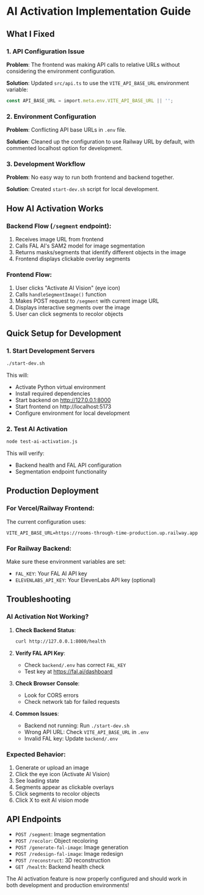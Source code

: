 # AI Activation Implementation Guide

## What I Fixed

### 1. API Configuration Issue
**Problem**: The frontend was making API calls to relative URLs without considering the environment configuration.

**Solution**: Updated `src/api.ts` to use the `VITE_API_BASE_URL` environment variable:
```typescript
const API_BASE_URL = import.meta.env.VITE_API_BASE_URL || '';
```

### 2. Environment Configuration
**Problem**: Conflicting API base URLs in `.env` file.

**Solution**: Cleaned up the configuration to use Railway URL by default, with commented localhost option for development.

### 3. Development Workflow
**Problem**: No easy way to run both frontend and backend together.

**Solution**: Created `start-dev.sh` script for local development.

## How AI Activation Works

### Backend Flow (`/segment` endpoint):
1. Receives image URL from frontend
2. Calls FAL AI's SAM2 model for image segmentation
3. Returns masks/segments that identify different objects in the image
4. Frontend displays clickable overlay segments

### Frontend Flow:
1. User clicks "Activate AI Vision" (eye icon)
2. Calls `handleSegmentImage()` function
3. Makes POST request to `/segment` with current image URL
4. Displays interactive segments over the image
5. User can click segments to recolor objects

## Quick Setup for Development

### 1. Start Development Servers
```bash
./start-dev.sh
```

This will:
- Activate Python virtual environment
- Install required dependencies
- Start backend on http://127.0.0.1:8000
- Start frontend on http://localhost:5173
- Configure environment for local development

### 2. Test AI Activation
```bash
node test-ai-activation.js
```

This will verify:
- Backend health and FAL API configuration
- Segmentation endpoint functionality

## Production Deployment

### For Vercel/Railway Frontend:
The current configuration uses:
```
VITE_API_BASE_URL=https://rooms-through-time-production.up.railway.app
```

### For Railway Backend:
Make sure these environment variables are set:
- `FAL_KEY`: Your FAL AI API key
- `ELEVENLABS_API_KEY`: Your ElevenLabs API key (optional)

## Troubleshooting

### AI Activation Not Working?

1. **Check Backend Status**:
   ```bash
   curl http://127.0.0.1:8000/health
   ```

2. **Verify FAL API Key**:
   - Check `backend/.env` has correct `FAL_KEY`
   - Test key at https://fal.ai/dashboard

3. **Check Browser Console**:
   - Look for CORS errors
   - Check network tab for failed requests

4. **Common Issues**:
   - Backend not running: Run `./start-dev.sh`
   - Wrong API URL: Check `VITE_API_BASE_URL` in `.env`
   - Invalid FAL key: Update `backend/.env`

### Expected Behavior:
1. Generate or upload an image
2. Click the eye icon (Activate AI Vision)
3. See loading state
4. Segments appear as clickable overlays
5. Click segments to recolor objects
6. Click X to exit AI vision mode

## API Endpoints

- `POST /segment`: Image segmentation
- `POST /recolor`: Object recoloring  
- `POST /generate-fal-image`: Image generation
- `POST /redesign-fal-image`: Image redesign
- `POST /reconstruct`: 3D reconstruction
- `GET /health`: Backend health check

The AI activation feature is now properly configured and should work in both development and production environments!